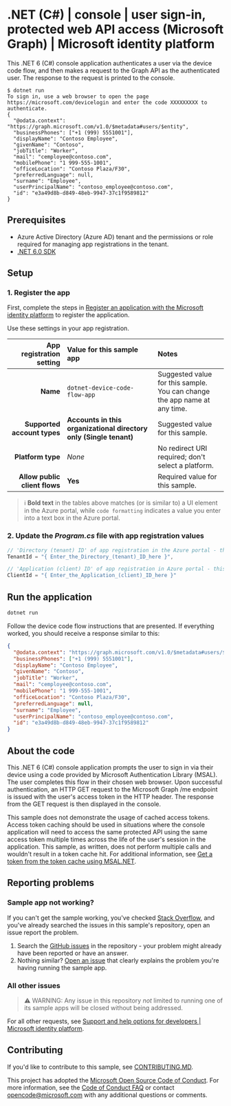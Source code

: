 <!-- Keeping yaml frontmatter commented out for now
---
# Metadata required by https://docs.microsoft.com/samples/browse/
# Metadata properties: https://review.docs.microsoft.com/help/contribute/samples/process/onboarding?branch=main#add-metadata-to-readme
languages:
- csharp
page_type: sample
name: ".NET (C#) console application that makes a request to the Graph API via the Device Code flow"
description: "This .NET 6 console application uses the device code flow for authentication and then makes a request to Microsoft Graph for the user's profile data."
products:
- azure
- azure-active-directory
- ms-graph
urlFragment: ms-identity-docs-code-app-csharp-winforms
---
-->
<!-- SAMPLE ID: DOCS-CODE-030 -->
# .NET (C#) | console | user sign-in, protected web API access (Microsoft Graph) | Microsoft identity platform

<!-- Build badges here
![Build passing.](https://img.shields.io/badge/build-passing-brightgreen.svg) ![Code coverage.](https://img.shields.io/badge/coverage-100%25-brightgreen.svg) ![License.](https://img.shields.io/badge/license-MIT-green.svg)
-->

This .NET 6 (C#) console application authenticates a user via the device code flow, and then makes a request to the Graph API as the authenticated user. The response to the request is printed to the console.

```console
$ dotnet run
To sign in, use a web browser to open the page https://microsoft.com/devicelogin and enter the code XXXXXXXXX to authenticate.
{
  "@odata.context": "https://graph.microsoft.com/v1.0/$metadata#users/$entity",
  "businessPhones": ["+1 (999) 5551001"],
  "displayName": "Contoso Employee",
  "givenName": "Contoso",
  "jobTitle": "Worker",
  "mail": "cemployee@contoso.com",
  "mobilePhone": "1 999-555-1001",
  "officeLocation": "Contoso Plaza/F30",
  "preferredLanguage": null,
  "surname": "Employee",
  "userPrincipalName": "contoso_employee@contoso.com",
  "id": "e3a49d8b-d849-48eb-9947-37c1f9589812"
}
```

## Prerequisites

- Azure Active Directory (Azure AD) tenant and the permissions or role required for managing app registrations in the tenant.
- [.NET 6.0 SDK](https://dotnet.microsoft.com/download/dotnet/6.0)

## Setup

### 1. Register the app

First, complete the steps in [Register an application with the Microsoft identity platform](https://docs.microsoft.com/azure/active-directory/develop/quickstart-register-app) to register the application.

Use these settings in your app registration.

| App registration <br/> setting   | Value for this sample app                                          | Notes                                                                           |
|---------------------------------:|:-------------------------------------------------------------------|:--------------------------------------------------------------------------------|
| **Name**                         | `dotnet-device-code-flow-app`                                      | Suggested value for this sample. <br/> You can change the app name at any time. |
| **Supported account types**      | **Accounts in this organizational directory only (Single tenant)** | Suggested value for this sample.                                                |
| **Platform type**                | _None_                                                             | No redirect URI required; don't select a platform.                              |
| **Allow public client flows**    | **Yes**                                                            | Required value for this sample.                                                 |

> :information_source: **Bold text** in the tables above matches (or is similar to) a UI element in the Azure portal, while `code formatting` indicates a value you enter into a text box in the Azure portal.

### 2. Update the _Program.cs_ file with app registration values

```csharp
// 'Directory (tenant) ID' of app registration in the Azure portal - this value is a GUID
TenantId = "{ Enter_the_Directory_(tenant)_ID_here }",

// 'Application (client) ID' of app registration in Azure portal - this value is a GUID
ClientId = "{ Enter_the_Application_(client)_ID_here }"
```

## Run the application

```bash
dotnet run
```

Follow the device code flow instructions that are presented. If everything worked, you should receive a response similar to this:

```json
{
  "@odata.context": "https://graph.microsoft.com/v1.0/$metadata#users/$entity",
  "businessPhones": ["+1 (999) 5551001"],
  "displayName": "Contoso Employee",
  "givenName": "Contoso",
  "jobTitle": "Worker",
  "mail": "cemployee@contoso.com",
  "mobilePhone": "1 999-555-1001",
  "officeLocation": "Contoso Plaza/F30",
  "preferredLanguage": null,
  "surname": "Employee",
  "userPrincipalName": "contoso_employee@contoso.com",
  "id": "e3a49d8b-d849-48eb-9947-37c1f9589812"
}
```

## About the code

This .NET 6 (C#) console application prompts the user to sign in via their device using a code provided by Microsoft Authentication Library (MSAL). The user completes this flow in their chosen web browser. Upon successful authentication, an HTTP GET request to the Microsoft Graph /me endpoint is issued with the user's access token in the HTTP header. The response from the GET request is then displayed in the console.

This sample does not demonstrate the usage of cached access tokens. Access token caching should be used in situations where the console application will need to access the same protected API using the same access token multiple times across the life of the user's session in the application. This sample, as written, does not perform multiple calls and wouldn't result in a token cache hit. For additional information, see [Get a token from the token cache using MSAL.NET](https://docs.microsoft.com/azure/active-directory/develop/msal-net-acquire-token-silently).

## Reporting problems

### Sample app not working?

If you can't get the sample working, you've checked [Stack Overflow](http://stackoverflow.com/questions/tagged/msal), and you've already searched the issues in this sample's repository, open an issue report the problem.

1. Search the [GitHub issues](../../issues) in the repository - your problem might already have been reported or have an answer.
1. Nothing similar? [Open an issue](../../issues/new) that clearly explains the problem you're having running the sample app.

### All other issues

> :warning: WARNING: Any issue in this repository _not_ limited to running one of its sample apps will be closed without being addressed.

For all other requests, see [Support and help options for developers | Microsoft identity platform](https://docs.microsoft.com/azure/active-directory/develop/developer-support-help-options).

## Contributing

If you'd like to contribute to this sample, see [CONTRIBUTING.MD](/CONTRIBUTING.md).

This project has adopted the [Microsoft Open Source Code of Conduct](https://opensource.microsoft.com/codeofconduct/). For more information, see the [Code of Conduct FAQ](https://opensource.microsoft.com/codeofconduct/faq/) or contact [opencode@microsoft.com](mailto:opencode@microsoft.com) with any additional questions or comments.
